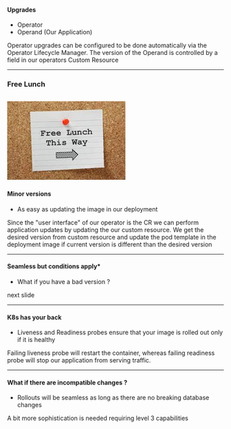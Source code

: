 #### Upgrades
- Operator
- Operand (Our Application)

<aside class="notes">
  Operator upgrades can be configured to be done automatically via the Operator Lifecycle Manager. The version of the Operand is controlled by a field in our operators Custom Resource
</aside>

---
### Free Lunch
![Free Lunch](../images/freelunch.jpeg)
---
#### Minor versions
- As easy as updating the image in our deployment

<aside class="notes"> 
  Since the "user interface" of our operator is the CR we can perform application updates by updating the our custom resource. We get the desired version from custom resource and update the pod template in the deployment image if current version is different than the desired version 
</aside>

---
#### Seamless but conditions apply*
- What if you have a bad version ?

<aside class="notes"> 
  next slide
</aside>

---
#### K8s has your back
- Liveness and Readiness probes ensure that your image is rolled out only if it is healthy

<aside class="notes"> 
  Failing liveness probe will restart the container, whereas failing readiness probe will stop our application from serving traffic.</aside>

---
#### What if there are incompatible changes ?
- Rollouts will be seamless as long as there are no breaking database changes

<aside class="notes"> 
  A bit more sophistication is needed requiring level 3 capabilities
</aside>
